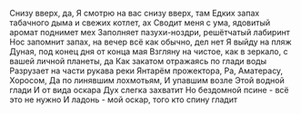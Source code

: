 Снизу вверх, да,
Я смотрю на вас снизу вверх, там
Едких запах табачного дыма и свежих котлет, ах
Сводит меня с ума, ядовитый аромат поднимет мех
Заполняет пазухи-ноздри, решётчатый лабиринт
Нос запомнит запах, на вечер всё как обычно, дел нет
Я выйду на пляж Дуная, под конец дня от конца мая
Взгляну на чистое, как в зеркало, с вашей личной планеты, да
Как закатом отражаясь по глади воды
Разрузает на части рукава реки
Янтарём прожектора, Ра, Аматерасу, Хоросом,
Да по линявшим лохмотьям,
И упавшим возле
Этой водной глади
И от вида оскара
Дух слегка захватит
Но бездомной псине - всё это не нужно
И ладонь - мой оскар, того кто спину гладит